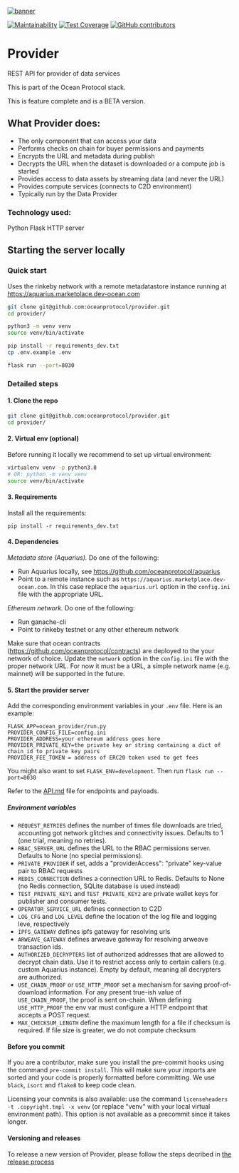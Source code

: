 <!--
Copyright 2022 Ocean Protocol Foundation
SPDX-License-Identifier: Apache-2.0
-->
[![banner](https://raw.githubusercontent.com/oceanprotocol/art/master/github/repo-banner%402x.png)](https://oceanprotocol.com)

[![Maintainability](https://api.codeclimate.com/v1/badges/6f5987cfdd2fd265047b/maintainability)](https://codeclimate.com/github/oceanprotocol/provider/maintainability)
[![Test Coverage](https://api.codeclimate.com/v1/badges/6f5987cfdd2fd265047b/test_coverage)](https://codeclimate.com/github/oceanprotocol/provider/test_coverage)
[![GitHub contributors](https://img.shields.io/github/contributors/oceanprotocol/provider.svg)](https://github.com/oceanprotocol/provider/graphs/contributors)

# Provider
REST API for provider of data services

This is part of the Ocean Protocol stack.

This is feature complete and is a BETA version.

## What Provider does:

- The only component that can access your data
- Performs checks on chain for buyer permissions and payments
- Encrypts the URL and metadata during publish
- Decrypts the URL when the dataset is downloaded or a compute job is started
- Provides access to data assets by streaming data (and never the URL)
- Provides compute services (connects to C2D environment)
- Typically run by the Data Provider

### Technology used:

Python Flask HTTP server

## Starting the server locally

### Quick start
Uses the rinkeby network with a remote metadatastore instance running at https://aquarius.marketplace.dev-ocean.com

```bash
git clone git@github.com:oceanprotocol/provider.git
cd provider/

python3 -m venv venv
source venv/bin/activate

pip install -r requirements_dev.txt
cp .env.example .env

flask run --port=8030

```

### Detailed steps

#### 1. Clone the repo
```bash
git clone git@github.com:oceanprotocol/provider.git
cd provider/
```

#### 2. Virtual env (optional)
Before running it locally we recommend to set up virtual environment:

```bash
virtualenv venv -p python3.8
# OR: python -m venv venv
source venv/bin/activate
```

#### 3. Requirements

Install all the requirements:

```
pip install -r requirements_dev.txt
```

#### 4. Dependencies

*Metadata store (Aquarius).* Do one of the following:
* Run Aquarius locally, see https://github.com/oceanprotocol/aquarius
* Point to a remote instance such as `https://aquarius.marketplace.dev-ocean.com`.
In this case replace the `aquarius.url` option in the `config.ini` file with the appropriate URL.


*Ethereum network.* Do one of the following:
* Run ganache-cli
* Point to rinkeby testnet or any other ethereum network

Make sure that ocean contracts (https://github.com/oceanprotocol/contracts) are deployed to the your network of choice.
Update the `network` option in the `config.ini` file with the proper network URL. For now it must be a URL, a simple network name (e.g. mainnet) will be supported in the future.

#### 5. Start the provider server
Add the corresponding environment variables in your `.env` file. Here is an example:

```
FLASK_APP=ocean_provider/run.py
PROVIDER_CONFIG_FILE=config.ini
PROVIDER_ADDRESS=your ethereum address goes here
PROVIDER_PRIVATE_KEY=the private key or string containing a dict of chain_id to private key pairs
PROVIDER_FEE_TOKEN = address of ERC20 token used to get fees
```

You might also want to set `FLASK_ENV=development`. Then run ```flask run --port=8030```

Refer to the [API.md](API.md) file for endpoints and payloads.

##### Environment variables
* `REQUEST_RETRIES` defines the number of times file downloads are tried, accounting got network glitches and connectivity issues. Defaults to 1 (one trial, meaning no retries).
* `RBAC_SERVER_URL` defines the URL to the RBAC permissions server. Defaults to None (no special permissions).
* `PRIVATE_PROVIDER` if set, adds a "providerAccess": "private" key-value pair to RBAC requests
* `REDIS_CONNECTION` defines a connection URL to Redis. Defaults to None (no Redis connection, SQLite database is used instead)
* `TEST_PRIVATE_KEY1` and `TEST_PRIVATE_KEY2` are private wallet keys for publisher and consumer tests.
* `OPERATOR_SERVICE_URL` defines connection to C2D
* `LOG_CFG` and `LOG_LEVEL` define the location of the log file and logging leve, respectively
* `IPFS_GATEWAY` defines ipfs gateway for resolving urls
* `ARWEAVE_GATEWAY` defines arweave gateway for resolving arweave transaction ids.
* `AUTHORIZED_DECRYPTERS` list of authorized addresses that are allowed to decrypt chain data. Use it to restrict access only to certain callers (e.g. custom Aquarius instance). Empty by default, meaning all decrypters are authorized.
* `USE_CHAIN_PROOF` or `USE_HTTP_PROOF` set a mechanism for saving proof-of-download information. For any present true-ish value of `USE_CHAIN_PROOF`, the proof is sent on-chain. When defining `USE_HTTP_PROOF` the env var must configure a HTTP endpoint that accepts a POST request.
* `MAX_CHECKSUM_LENGTH` define the maximum length for a file if checksum is required. If file size is greater, we do not compute checksum


#### Before you commit
If you are a contributor, make sure you install the pre-commit hooks using the command `pre-commit install`. This will make sure your imports are sorted and your code is properly formatted before committing. We use `black`, `isort` and `flake8` to keep code clean.

Licensing your commits is also available: use the command `licenseheaders -t .copyright.tmpl -x venv` (or replace "venv" with your local virtual environment path). This option is not available as a precommit since it takes longer.

#### Versioning and releases
To release a new version of Provider, please follow the steps decribed in [the release process](release-process.md)
